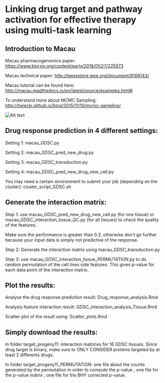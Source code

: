 # Linking drug target and pathway activation for effective therapy using multi-task learning

## Introduction to Macau

Macau pharmacogenomics paper: https://www.biorxiv.org/content/early/2018/01/27/225573

Macau technical paper: http://ieeexplore.ieee.org/document/8168143/

Macau tutorial can be found here: http://macau.readthedocs.io/en/latest/source/examples.html#

To understand more about MCMC Sampling: http://twiecki.github.io/blog/2015/11/10/mcmc-sampling/

![Alt text](https://github.com/Katan5555/Macau_project_1/blob/master/image/Figure_1.png)

## Drug response prediction in 4 different settings: 

Setting 1: macau_GDSC.py

Setting 2: macau_GDSC_pred_new_drug.py

Setting 3: macau_GDSC_transduction.py

Setting 4: macau_GDSC_pred_new_drug_new_cell.py

You may need a certain environment to submit your job (depending on the cluster): cluster_script_GDSC.sh


## Generate the interaction matrix: 

Step 1: use macau_GDSC_pred_new_drug_new_cell.py (for one tissue) or macau_GDSC_interaction_tissue_QC.py (for all tissues) to check the quality of the features. 

Make sure the performance is greater than 0.3, otherwise don't go further because your input data is simply not predictive of the response.

Step 2: Generate the interaction matrix using macau_GDSC_transduction.py

Step 3: use macau_GDSC_interaction_tissue_PERMUTATION.py to do random permutation of the cell lines side features. This gives p-value for each data point of the interaction matrix.

## Plot the results:

Analyse the drug response prediction result: Drug_response_analysis.Rmd

Analysis feature interaction result: GDSC_interaction_analysis_Tissue.Rmd

Scatter plot of the result using: Scatter_plots.Rmd

## Simply download the results:

In folder target_progeny11: interaction matrices for 16 GDSC tissues. Since drug target is binary, make sure to ONLY CONSIDER proteins targeted by at least 2 differents drugs. 

In folder target_progeny11_PERMUTATION: one file about the counts generated by the permutation in order to compute the p-value ; one file for the p-value matrix ; one file for the BHY corrected p-value. 

